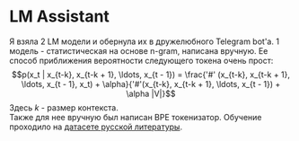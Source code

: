 # LM Assistant
Я взяла 2 LM модели и обернула их в дружелюбного Telegram bot'а. 1 модель - статистическая на основе n-gram, написана вручную. Ее способ приближения вероятности следующего токена очень прост:
$$p(x_t | x_{t-k}, x_{t-k + 1}, \ldots, x_{t - 1}) = \frac{'#' (x_{t-k}, x_{t-k + 1}, \ldots, x_{t - 1}, x_t) + \alpha}{'#'(x_{t-k}, x_{t-k + 1}, \ldots, x_{t - 1}) +  \alpha |V|}$$ Здесь $k$ - размер контекста.\
Также для нее вручную был написан BPE токенизатор. Обучение проходило на [датасете русской литературы](https://www.kaggle.com/datasets/d0rj3228/russian-literature/data).
